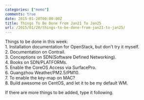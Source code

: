 ```yaml
---
categories: ["memo"]
comments: true
date: 2015-01-20T00:00:00Z
title: Things To Be Done From Jan21 To Jan25
url: /2015/01/20/things-to-be-done-from-jan21-to-jan25/
---
```


Things to be done in this week:    
1\. Installation documentation for OpenStack, but don't try it myself.     
2\. Documentation on Contrail.    
3\. Conceptions on SDN(Software Defined Networking).    
4\. Books on SDN/PLATFORMs.    
5\. Enable the CoreOS Access via SurfacePro.    
6\. Guangzhou Weather/PM2.5/PM10.   
7\. To enable the key-map on MAC?    
8\. Build awesome on CentOS, and let it to be my default WM.    


If there are more things to be added, type it following.    
